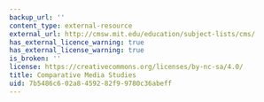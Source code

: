 ```yaml
---
backup_url: ''
content_type: external-resource
external_url: http://cmsw.mit.edu/education/subject-lists/cms/
has_external_licence_warning: true
has_external_license_warning: true
is_broken: ''
license: https://creativecommons.org/licenses/by-nc-sa/4.0/
title: Comparative Media Studies
uid: 7b5486c6-02a8-4592-82f9-9780c36abeff
---
```

